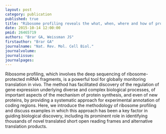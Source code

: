 ```yaml
---
layout: post
category: publication
published: true
title: "Ribosome profiling reveals the what, when, where and how of protein synthesis."
date: 2015-10-14 12:00:00
pmid: 26465719
authors: "Brar GA, Weissman JS"
firstauthor: "Brar GA"
journalname: "Nat. Rev. Mol. Cell Biol."
journalvolume: 
journalissue: 
journalpages: 
---
```


Ribosome profiling, which involves the deep sequencing of ribosome-protected mRNA fragments, is a powerful tool for globally monitoring translation in vivo. The method has facilitated discovery of the regulation of gene expression underlying diverse and complex biological processes, of important aspects of the mechanism of protein synthesis, and even of new proteins, by providing a systematic approach for experimental annotation of coding regions. Here, we introduce the methodology of ribosome profiling and discuss examples in which this approach has been a key factor in guiding biological discovery, including its prominent role in identifying thousands of novel translated short open reading frames and alternative translation products.

